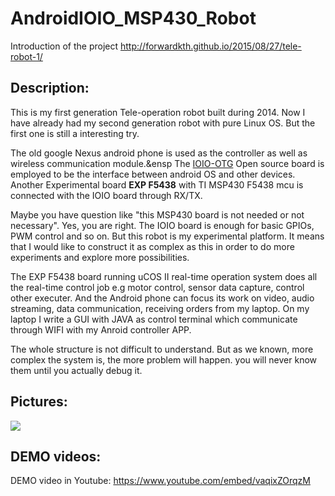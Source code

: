 # AndroidIOIO_MSP430_Robot
Introduction of the project         http://forwardkth.github.io/2015/08/27/tele-robot-1/

## Description:

This is my first generation Tele-operation robot  built during 2014. Now I have  already had my second generation robot with pure Linux OS. But the first one is still a interesting try.

The old google Nexus android phone is used as the controller as well as wireless communication module.&ensp The [IOIO-OTG](https://github.com/ytai/ioio/wiki) Open source board is employed to be the interface between android OS and other devices. Another Experimental board **EXP F5438** with  TI MSP430 F5438 mcu is connected with the IOIO board through RX/TX.

Maybe you have question like "this MSP430 board is not needed or not necessary". Yes, you are right. The IOIO board is enough for basic GPIOs, PWM control and so on. But this robot is my  experimental platform. 
It means that I would like to construct it as complex as this in order to do more experiments and explore more possibilities. 

The EXP F5438 board running uCOS II real-time operation system does all the real-time control job e.g motor control, sensor data capture, control other executer.
And the Android phone can focus its work on video, audio streaming, data communication, receiving orders from my laptop. On my laptop I write a GUI with JAVA as control terminal which communicate through WIFI with my Anroid controller APP.

The whole structure is not difficult to understand. But as we known, more complex  the system is, the more problem will happen. you will never know them until you actually debug it.

## Pictures:
![](http://ww3.sinaimg.cn/bmiddle/74505a4cgw1eddsn5e4qpj216n68t4qr.jpg)

## DEMO videos:

DEMO video in Youtube:
https://www.youtube.com/embed/vaqixZOrqzM